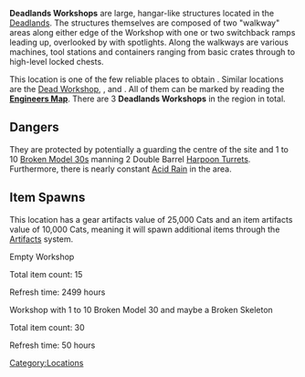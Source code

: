 **Deadlands Workshops** are large, hangar-like structures located in the
[Deadlands](Deadlands.md "wikilink"). The structures themselves are
composed of two "walkway" areas along either edge of the Workshop with
one or two switchback ramps leading up, overlooked by [](Mounted_Crossbow.md) with spotlights. Along the
walkways are various machines, tool stations and containers ranging from
basic crates through to high-level locked chests.

This location is one of the few reliable places to obtain [](Engineering_Research.md). Similar locations are the
[Dead Workshop](Dead_Workshop.md "wikilink"), [](Post-Ancient_Workshop.md), and [](Workshop_Complex.md). All of them can be marked by
reading the **[Engineers Map](Maps.md "wikilink")**. There are 3
**Deadlands Workshops** in the region in total.

## Dangers

They are protected by potentially a [](Broken_Skeleton.md) guarding the centre of the site
and 1 to 10 [Broken Model 30s](Broken_Model_30.md "wikilink") manning 2
Double Barrel [Harpoon Turrets](Harpoon_Turret.md "wikilink"). Furthermore,
there is nearly constant [Acid Rain](Weather_Effects.md "wikilink") in the
area.

## Item Spawns

This location has a gear artifacts value of 25,000 Cats and an item
artifacts value of 10,000 Cats, meaning it will spawn additional items
through the [Artifacts](Artifacts.md "wikilink") system.

Empty Workshop

Total item count: 15

Refresh time: 2499 hours

Workshop with 1 to 10 Broken Model 30
and maybe a Broken Skeleton

Total item count: 30

Refresh time: 50 hours

[Category:Locations](Category:Locations "wikilink")